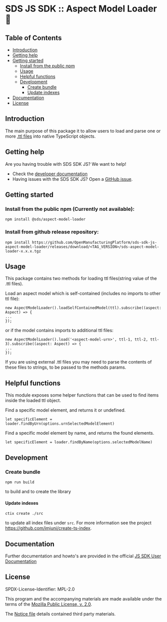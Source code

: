 # SDS JS SDK :: Aspect Model Loader 🚀

## Table of Contents

- [Introduction](#introduction)
- [Getting help](#getting-help)
- [Getting started](#getting-started)
    - [Install from the public npm](#install-from-the-public-npm)
    - [Usage](#usage)
    - [Helpful functions](#helpful-functions)
    - [Development](#development)
        - [Create bundle](#create-bundle)
        - [Update indexes](#update-indexes)
- [Documentation](#documentation)
- [License](#license)

## Introduction

The main purpose of this package it to allow users to load and parse one or
more [.ttl files](<https://en.wikipedia.org/wiki/Turtle_(syntax)>) into native TypeScript objects.

## Getting help

Are you having trouble with SDS SDK JS? We want to help!

* Check the [developer documentation](https://openmanufacturingplatform.github.io)
* Having issues with the SDS SDK JS? Open
  a [GitHub issue](https://github.com/OpenManufacturingPlatform/sds-sdk-js-aspect-model-loader/issues).

## Getting started

### Install from the public npm (Currently not available):

```
npm install @sds/aspect-model-loader
```

### Install from github release repository:

```
npm install https://github.com/OpenManufacturingPlatform/sds-sdk-js-aspect-model-loader/releases/download/<TAG_VERSION>/sds-aspect-model-loader-x.x.x.tgz
```

## Usage

This package contains two methods for loading ttl files(string value of the .ttl files).

Load an aspect model which is self-contained (includes no imports to other ttl file):

```
new AspectModelLoader().loadSelfContainedModel(ttl).subscribe((aspect: Aspect) => {
...
});
```

or if the model contains imports to additional ttl files:

```
new AspectModelLoader().load('<aspect-model-urn>', ttl-1, ttl-2, ttl-3).subscribe((aspect: Aspect) => {
...
});
```

If you are using external .ttl files you may need to parse the contents of these files to strings, to be passed to the
methods params.

## Helpful functions

This module exposes some helper functions that can be used to find items inside the loaded ttl object.

Find a specific model element, and returns it or undefined.

```
let specificElement = loader.findByUrn(options.urnSelectedModelElement)
```

Find a specific model element by name, and returns the found elements.

```
let specificElement = loader.findByName(options.selectedModelName)
```

## Development

### Create bundle

```
npm run build
```

to build and to create the library

#### Update indexes

```
ctix create ./src
```

to update all index files under `src`. For more information see the project https://github.com/imjuni/create-ts-index.

## Documentation

Further documentation and howto's are provided in the
official [JS SDK User Documentation](https://openmanufacturingplatform.github.io/sds-documentation/js-sdk-guide/1.0.0/index.html)

## License

SPDX-License-Identifier: MPL-2.0

This program and the accompanying materials are made available under the terms of the
[Mozilla Public License, v. 2.0](LICENSE).

The [Notice file](NOTICE.md) details contained third party materials.

